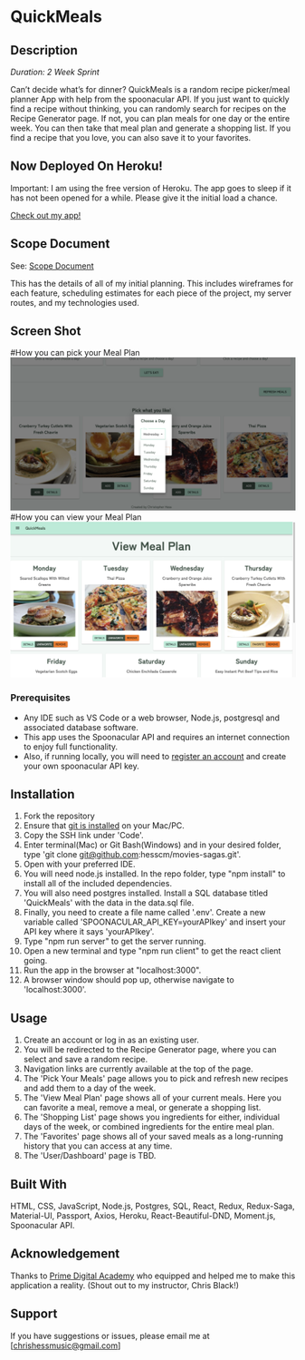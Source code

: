 # QuickMeals

## Description

_Duration: 2 Week Sprint_

Can’t decide what’s for dinner? QuickMeals is a random recipe picker/meal planner App with help from the spoonacular API. If you just want to quickly find a recipe without thinking, you can randomly search for recipes on the Recipe Generator page. If not, you can plan meals for one day or the entire week. You can then take that meal plan and generate a shopping list. If you find a recipe that you love, you can also save it to your favorites.

## Now Deployed On Heroku!

Important: I am using the free version of Heroku. The app goes to sleep if it has not been opened for a while. Please give it the initial load a chance.

[Check out my app!](https://hess-quickmeals.herokuapp.com/)

## Scope Document
See: [Scope Document](https://docs.google.com/document/d/1-JiniI-LnAbEoI7cYLXNBrbgpZj1vpY2_2h-W1HLSms/edit#heading=h.vhvkcjgwsn55)

This has the details of all of my initial planning. This includes wireframes for each feature, scheduling estimates for each piece of the project, my server routes, and my technologies used.

## Screen Shot

#How you can pick your Meal Plan
![pickmeals](images/pickmeals.png)
#How you can view your Meal Plan
![pickmeals](images/viewmeals.png)


### Prerequisites

- Any IDE such as VS Code or a web browser, Node.js, postgresql and associated database software.
- This app uses the Spoonacular API and requires an internet connection to enjoy full functionality.
- Also, if running locally, you will need to [register an account](https://spoonacular.com/food-api) and create your own spoonacular API key.

## Installation
1. Fork the repository
2. Ensure that [git is installed](https://git-scm.com/downloads) on your Mac/PC.
2. Copy the SSH link under 'Code'.
3. Enter terminal(Mac) or Git Bash(Windows) and in your desired folder, type 'git clone git@github.com:hesscm/movies-sagas.git'.
4. Open with your preferred IDE.
5. You will need node.js installed. In the repo folder, type "npm install" to install all of the included dependencies.
6. You will also need postgres installed. Install a SQL database titled 'QuickMeals' with the data in the data.sql file.
7. Finally, you need to create a file name called '.env'. Create a new variable called 'SPOONACULAR_API_KEY=yourAPIkey' and insert your API key where it says 'yourAPIkey'.
7. Type "npm run server" to get the server running.
8. Open a new terminal and type "npm run client" to get the react client going.
9. Run the app in the browser at "localhost:3000".
10. A browser window should pop up, otherwise navigate to 'localhost:3000'.

## Usage

1. Create an account or log in as an existing user.
2. You will be redirected to the Recipe Generator page, where you can select and save a random recipe.
3. Navigation links are currently available at the top of the page.
4. The 'Pick Your Meals' page allows you to pick and refresh new recipes and add them to a day of the week.
5. The 'View Meal Plan' page shows all of your current meals. Here you can favorite a meal, remove a meal, or generate a shopping list.
6. The 'Shopping List' page shows you ingredients for either, individual days of the week, or combined ingredients for the entire meal plan.
7. The 'Favorites' page shows all of your saved meals as a long-running history that you can access at any time.
8. The 'User/Dashboard' page is TBD.

## Built With

HTML, CSS, JavaScript, Node.js, Postgres, SQL, React, Redux, Redux-Saga, Material-UI, Passport, Axios, Heroku,
React-Beautiful-DND, Moment.js, Spoonacular API.

## Acknowledgement
Thanks to [Prime Digital Academy](www.primeacademy.io) who equipped and helped me to make this application a reality. (Shout out to my instructor, Chris Black!)

## Support
If you have suggestions or issues, please email me at [chrishessmusic@gmail.com]
